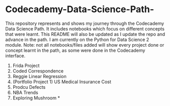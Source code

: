 # Codecademy-Data-Science-Path-
This repository represents and shows my journey through  the Codecademy Data Science Path. It includes notebooks which focus on different concepts that were learnt.
This README will also be updated as I update the repo and advance in the path.
I am currently on the Python for Data Science 2 module. 
Note: not all notebooks/files added will show every project done or concept learnt in the path, as some were done in the Codecademy interface.

1. Frida Project
2. Coded Correspondence
3. Reggie Linear Regression
4. (Portfolio Project 1) US Medical Insurance Cost
5. Prodcu Defects
6. NBA Trends
7. Exploring Mushroom *

